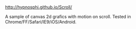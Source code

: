 http://hypnosphi.github.io/Scroll/

A sample of canvas 2d grafics with motion on scroll. Tested in Chrome/FF/Safari/IE9/iOS/Android.
